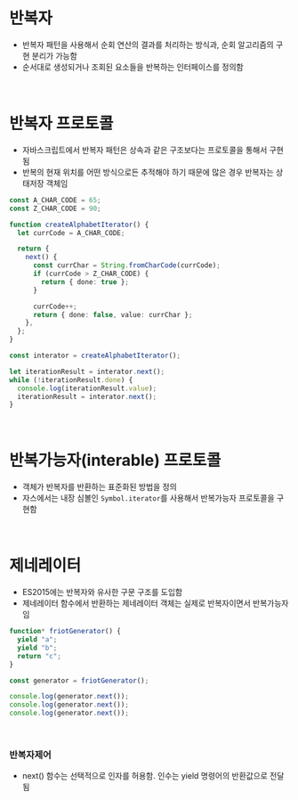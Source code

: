 # 반복자

- 반복자 패턴을 사용해서 순회 연산의 결과를 처리하는 방식과, 순회 알고리즘의 구현 분리가 가능함
- 순서대로 생성되거나 조회된 요소들을 반복하는 인터페이스를 정의함

<br/>

# 반복자 프로토콜

- 자바스크립트에서 반복자 패턴은 상속과 같은 구조보다는 프로토콜을 통해서 구현됨
- 반복의 현재 위치를 어떤 방식으로든 추적해야 하기 때문에 많은 경우 반복자는 상태저장 객체임

```ts
const A_CHAR_CODE = 65;
const Z_CHAR_CODE = 90;

function createAlphabetIterator() {
  let currCode = A_CHAR_CODE;

  return {
    next() {
      const currChar = String.fromCharCode(currCode);
      if (currCode > Z_CHAR_CODE) {
        return { done: true };
      }

      currCode++;
      return { done: false, value: currChar };
    },
  };
}

const interator = createAlphabetIterator();

let iterationResult = interator.next();
while (!iterationResult.done) {
  console.log(iterationResult.value);
  iterationResult = interator.next();
}
```

<br/>

# 반복가능자(interable) 프로토콜

- 객체가 반복자를 반환하는 표준화된 방법을 정의
- 자스에서는 내장 심볼인 `Symbol.iterator`를 사용해서 반복가능자 프로토콜을 구현함

<br/>

# 제네레이터

- ES2015에는 반복자와 유사한 구문 구조를 도입함
- 제네레이터 함수에서 반환하는 제네레이터 객체는 실제로 반복자이면서 반복가능자임

```ts
function* friotGenerator() {
  yield "a";
  yield "b";
  return "c";
}

const generator = friotGenerator();

console.log(generator.next());
console.log(generator.next());
console.log(generator.next());
```

<br/>

### 반복자제어

- next() 함수는 선택적으로 인자를 허용함. 인수는 yield 명령어의 반환값으로 전달됨

